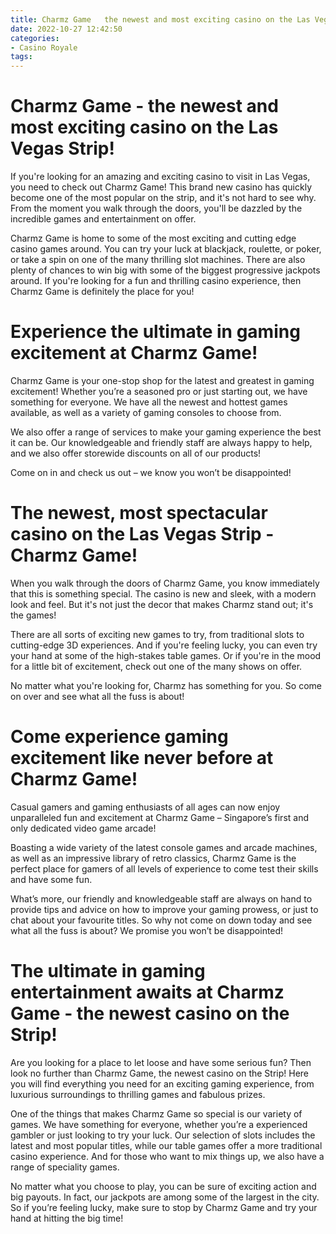 ```yaml
---
title: Charmz Game   the newest and most exciting casino on the Las Vegas Strip!
date: 2022-10-27 12:42:50
categories:
- Casino Royale
tags:
---
```



#  Charmz Game - the newest and most exciting casino on the Las Vegas Strip!

If you're looking for an amazing and exciting casino to visit in Las Vegas, you need to check out Charmz Game! This brand new casino has quickly become one of the most popular on the strip, and it's not hard to see why. From the moment you walk through the doors, you'll be dazzled by the incredible games and entertainment on offer.

Charmz Game is home to some of the most exciting and cutting edge casino games around. You can try your luck at blackjack, roulette, or poker, or take a spin on one of the many thrilling slot machines. There are also plenty of chances to win big with some of the biggest progressive jackpots around. If you're looking for a fun and thrilling casino experience, then Charmz Game is definitely the place for you!

#  Experience the ultimate in gaming excitement at Charmz Game!

Charmz Game is your one-stop shop for the latest and greatest in gaming excitement! Whether you’re a seasoned pro or just starting out, we have something for everyone. We have all the newest and hottest games available, as well as a variety of gaming consoles to choose from.

We also offer a range of services to make your gaming experience the best it can be. Our knowledgeable and friendly staff are always happy to help, and we also offer storewide discounts on all of our products!

Come on in and check us out – we know you won’t be disappointed!

#  The newest, most spectacular casino on the Las Vegas Strip - Charmz Game!

When you walk through the doors of Charmz Game, you know immediately that this is something special. The casino is new and sleek, with a modern look and feel. But it's not just the decor that makes Charmz stand out; it's the games!

There are all sorts of exciting new games to try, from traditional slots to cutting-edge 3D experiences. And if you're feeling lucky, you can even try your hand at some of the high-stakes table games. Or if you're in the mood for a little bit of excitement, check out one of the many shows on offer.

No matter what you're looking for, Charmz has something for you. So come on over and see what all the fuss is about!

#  Come experience gaming excitement like never before at Charmz Game!

Casual gamers and gaming enthusiasts of all ages can now enjoy unparalleled fun and excitement at Charmz Game – Singapore’s first and only dedicated video game arcade!

Boasting a wide variety of the latest console games and arcade machines, as well as an impressive library of retro classics, Charmz Game is the perfect place for gamers of all levels of experience to come test their skills and have some fun.

What’s more, our friendly and knowledgeable staff are always on hand to provide tips and advice on how to improve your gaming prowess, or just to chat about your favourite titles. So why not come on down today and see what all the fuss is about? We promise you won’t be disappointed!

#  The ultimate in gaming entertainment awaits at Charmz Game - the newest casino on the Strip!

Are you looking for a place to let loose and have some serious fun? Then look no further than Charmz Game, the newest casino on the Strip! Here you will find everything you need for an exciting gaming experience, from luxurious surroundings to thrilling games and fabulous prizes.

One of the things that makes Charmz Game so special is our variety of games. We have something for everyone, whether you’re a experienced gambler or just looking to try your luck. Our selection of slots includes the latest and most popular titles, while our table games offer a more traditional casino experience. And for those who want to mix things up, we also have a range of speciality games.

No matter what you choose to play, you can be sure of exciting action and big payouts. In fact, our jackpots are among some of the largest in the city. So if you’re feeling lucky, make sure to stop by Charmz Game and try your hand at hitting the big time!